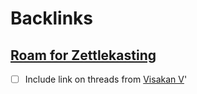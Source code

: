 
# Backlinks
## [Roam for Zettlekasting](<Roam for Zettlekasting.md>)
- [ ] Include link on threads from [Visakan V](<Visakan V.md>)'

